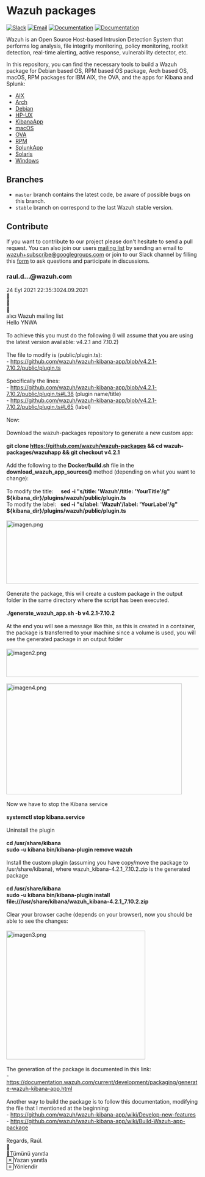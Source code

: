 Wazuh packages
==============

[![Slack](https://img.shields.io/badge/slack-join-blue.svg)](https://wazuh.com/community/join-us-on-slack/)
[![Email](https://img.shields.io/badge/email-join-blue.svg)](https://groups.google.com/forum/#!forum/wazuh)
[![Documentation](https://img.shields.io/badge/docs-view-green.svg)](https://documentation.wazuh.com)
[![Documentation](https://img.shields.io/badge/web-view-green.svg)](https://wazuh.com)

Wazuh is an Open Source Host-based Intrusion Detection System that performs log analysis, file integrity monitoring, policy monitoring, rootkit detection, real-time alerting, active response, vulnerability detector, etc.

In this repository, you can find the necessary tools to build a Wazuh package for Debian based OS, RPM based OS package, Arch based OS, macOS, RPM packages for IBM AIX, the OVA, and the apps for Kibana and Splunk:

- [AIX](/aix/README.md)
- [Arch](/arch/README.md)
- [Debian](/debs/README.md)
- [HP-UX](/hp-ux/README.md)
- [KibanaApp](/wazuhapp/README.md)
- [macOS](/macos/README.md)
- [OVA](/ova/README.md)
- [RPM](/rpms/README.md)
- [SplunkApp](/splunkapp/README.md)
- [Solaris](/solaris/README.md)
- [Windows](/windows/README.md)

## Branches

* `master` branch contains the latest code, be aware of possible bugs on this branch.
* `stable` branch on correspond to the last Wazuh stable version.

## Contribute

If you want to contribute to our project please don't hesitate to send a pull request. You can also join our users [mailing list](https://groups.google.com/d/forum/wazuh) by sending an email to [wazuh+subscribe@googlegroups.com](mailto:wazuh+subscribe@googlegroups.com) or join to our Slack channel by filling this [form](https://wazuh.com/community/join-us-on-slack/) to ask questions and participate in discussions.

<div class="X7AGAf"><div class="UZ2tvc" jsname="A9KrYd"><div class="NcB7hc"><div class="LgTNRd"><h3 class="s1f8Zd" id="c2">raul.d...@wazuh.com</h3></div><span class="oXzbyc"></span><div class="ELCJ4d"><span class="zX2W9c">24 Eyl 2021 22:35:30</span><span class="Rrziwd">24.09.2021</span><div jscontroller="XyWitb" jsaction="JIbuQc:nfEq0c(LgbsSe)" class="jX3HFe c5jofc" data-group-email="wazuh@googlegroups.com" data-conv-id="VWPdpXHoIb4" data-starred="false" data-message-id="xipZ5WxmAgAJ"><div role="button" class="uArJ5e Y5FYJe cjq2Db pzr7Cc" jslog="82178; track:JIbuQc" jscontroller="VXdfxd" jsaction="click:cOuCgd; mousedown:UX7yZ; mouseup:lbsD7e; mouseenter:tfO1Yc; mouseleave:JywGue;touchstart:p6p2H; touchmove:FwuNnf; touchend:yfqBxc(preventMouseEvents=true|preventDefault=true); touchcancel:JMtRjd;focus:AHmuwe; blur:O22p3e; contextmenu:mg9Pef;" jsshadow="" jsname="LgbsSe" aria-label="Yıldızlı değil" tabindex="0" data-tooltip="Yıldızlı değil" data-tooltip-vertical-offset="-12" data-tooltip-horizontal-offset="0"><div class="PDXc1b MbhUzd" jsname="ksKsZd"></div><span jsslot="" class="XuQwKc"><span class="GmuOkf"><span class="DPvwYc Y995Ff" aria-hidden="true"></span></span></span></div></div><div role="button" class="uArJ5e Y5FYJe cjq2Db c5jofc RDPZE" jslog="82347; track:JIbuQc" jscontroller="VXdfxd" jsaction="click:cOuCgd; mousedown:UX7yZ; mouseup:lbsD7e; mouseenter:tfO1Yc; mouseleave:JywGue;touchstart:p6p2H; touchmove:FwuNnf; touchend:yfqBxc(preventMouseEvents=true|preventDefault=true); touchcancel:JMtRjd;focus:AHmuwe; blur:O22p3e; contextmenu:mg9Pef;" jsshadow="" jsname="onkYyb" aria-label="Bu grupta mesaj yayınlama izniniz yok" aria-disabled="true" tabindex="-1" data-tooltip="Bu grupta mesaj yayınlama izniniz yok" data-tooltip-vertical-offset="-12" data-tooltip-horizontal-offset="0"><div class="PDXc1b MbhUzd" jsname="ksKsZd"></div><span jsslot="" class="XuQwKc"><span class="GmuOkf"><span class="DPvwYc sm8sCf rNtgQd" aria-hidden="true"></span></span></span></div><div role="presentation" class="d8aLif" jsaction="JIbuQc:Uzli5"><div role="button" class="U26fgb JRtysb WzwrXb I12f0b K2mXPb" jscontroller="iSvg6e" jsaction="click:cOuCgd; mousedown:UX7yZ; mouseup:lbsD7e; mouseenter:tfO1Yc; mouseleave:JywGue; focus:AHmuwe; blur:O22p3e; contextmenu:mg9Pef;touchstart:p6p2H; touchmove:FwuNnf; touchend:yfqBxc(preventMouseEvents=true|preventDefault=true); touchcancel:JMtRjd;;keydown:I481le;" jsshadow="" jsname="D2OxRe" aria-label="Daha fazla" aria-disabled="false" tabindex="0" data-tooltip="Daha fazla" aria-haspopup="true" aria-expanded="false" data-tooltip-vertical-offset="-12" data-tooltip-horizontal-offset="0"><div class="NWlf3e MbhUzd" jsname="ksKsZd"></div><span jsslot="" class="MhXXcc oJeWuf"><span class="Lw7GHd snByac"><span class="DPvwYc rNtgQd" aria-hidden="true"></span></span></span><div jsname="xl07Ob" style="display:none" aria-hidden="true"><div class="JPdR6b hVNH5c" jscontroller="uY3Nvd" jsaction="IpSVtb:TvD9Pc;fEN2Ze:xzS4ub;frq95c:LNeFm;cFpp9e:J9oOtd; click:H8nU8b; mouseup:H8nU8b; keydown:I481le; keypress:Kr2w4b; blur:O22p3e; focus:H8nU8b" role="menu" tabindex="0" jsshadow=""><div class="XvhY1d" jsaction="mousedown:p8EH2c; touchstart:p8EH2c;"><div class="JAPqpe K0NPx"><span jsslot="" class="z80M1 RDPZE FeRvI" jsaction="click:o6ZaF(preventDefault=true); mousedown:lAhnzb; mouseup:Osgxgf; mouseenter:SKyDAe; mouseleave:xq3APb;touchstart:jJiBRc; touchmove:kZeBdd; touchend:VfAz8(preventMouseEvents=true)" jsname="j7LFlb" aria-disabled="true" data-disabled-tooltip="Bu grupta yazarı yanıtlama izniniz yok" data-tooltip-position="left" aria-describedby="c38" aria-label="Yazarı yanıtla" role="menuitem" tabindex="-1"><div class="aBBjbd MbhUzd" jsname="ksKsZd"></div><div class="uyYuVb oJeWuf" jsname="YiCN0e" data-doc-id="xipZ5WxmAgAJ"><div class="jO7h3c">Yazarı yanıtla</div></div></span><div id="c38" class="oXzbyc">Bu grupta yazarı yanıtlama izniniz yok</div><span jsslot="" class="z80M1 RDPZE FeRvI" jsaction="click:o6ZaF(preventDefault=true); mousedown:lAhnzb; mouseup:Osgxgf; mouseenter:SKyDAe; mouseleave:xq3APb;touchstart:jJiBRc; touchmove:kZeBdd; touchend:VfAz8(preventMouseEvents=true)" jsname="j7LFlb" aria-disabled="true" data-disabled-tooltip="Bu grupta yönlendirme izniniz yok" data-tooltip-position="left" aria-describedby="c39" aria-label="Yönlendir" role="menuitem" tabindex="-1"><div class="aBBjbd MbhUzd" jsname="ksKsZd"></div><div class="uyYuVb oJeWuf" jsname="UOVtBd"><div class="jO7h3c">Yönlendir</div></div></span><div id="c39" class="oXzbyc">Bu grupta yönlendirme izniniz yok</div><span jsslot="" class="z80M1 RDPZE FeRvI" jsaction="click:o6ZaF(preventDefault=true); mousedown:lAhnzb; mouseup:Osgxgf; mouseenter:SKyDAe; mouseleave:xq3APb;touchstart:jJiBRc; touchmove:kZeBdd; touchend:VfAz8(preventMouseEvents=true)" jsname="j7LFlb" aria-disabled="true" data-disabled-tooltip="Bu gruptaki iletileri silme izniniz yok" data-tooltip-position="left" aria-describedby="c40" aria-label="Sil" role="menuitem" tabindex="-1"><div class="aBBjbd MbhUzd" jsname="ksKsZd"></div><div class="uyYuVb oJeWuf" jsname="iVxiud" data-message-id="xipZ5WxmAgAJ"><div class="jO7h3c">Sil</div></div></span><div id="c40" class="oXzbyc">Bu gruptaki iletileri silme izniniz yok</div><span jsslot="" class="z80M1 FeRvI" jsaction="click:o6ZaF(preventDefault=true); mousedown:lAhnzb; mouseup:Osgxgf; mouseenter:SKyDAe; mouseleave:xq3APb;touchstart:jJiBRc; touchmove:kZeBdd; touchend:VfAz8(preventMouseEvents=true)" jsname="j7LFlb" aria-label="Bağlantı" role="menuitem" tabindex="-1"><div class="aBBjbd MbhUzd" jsname="ksKsZd"></div><div class="uyYuVb oJeWuf" jsname="Pz5Lfb" data-message-id="xipZ5WxmAgAJ"><div class="jO7h3c">Bağlantı</div></div></span><span jsslot="" class="z80M1 FeRvI" jsaction="click:o6ZaF(preventDefault=true); mousedown:lAhnzb; mouseup:Osgxgf; mouseenter:SKyDAe; mouseleave:xq3APb;touchstart:jJiBRc; touchmove:kZeBdd; touchend:VfAz8(preventMouseEvents=true)" jsname="j7LFlb" data-disabled-tooltip="Kendi iletinizi kötüye kullanım olarak işaretleyemezsiniz" aria-describedby="c41" aria-label="Mesajı kötüye kullanım olarak bildir" role="menuitem" tabindex="-1"><div class="aBBjbd MbhUzd" jsname="ksKsZd"></div><div class="uyYuVb oJeWuf" jsname="DITn2" jslog="92839; track:JIbuQc"><div class="jO7h3c">Mesajı kötüye kullanım olarak bildir</div></div></span><span jsslot="" class="z80M1 RDPZE FeRvI" jsaction="click:o6ZaF(preventDefault=true); mousedown:lAhnzb; mouseup:Osgxgf; mouseenter:SKyDAe; mouseleave:xq3APb;touchstart:jJiBRc; touchmove:kZeBdd; touchend:VfAz8(preventMouseEvents=true)" jsname="j7LFlb" aria-disabled="true" data-disabled-tooltip="Bu grupta e-posta adresleri anonim veya orijinal mesajı görmek için üye e-posta adreslerini görüntüleme iznine ihtiyacınız var" aria-describedby="c42" aria-label="Orijinal mesajı göster" role="menuitem" tabindex="-1"><div class="aBBjbd MbhUzd" jsname="ksKsZd"></div><div class="uyYuVb oJeWuf" jsname="H2AOBd" jslog="109822; track:JIbuQc"><div class="jO7h3c">Orijinal mesajı göster</div></div></span><div id="c42" class="oXzbyc">Bu grupta e-posta adresleri anonim veya orijinal mesajı görmek için üye e-posta adreslerini görüntüleme iznine ihtiyacınız var</div></div></div></div></div></div></div></div></div><div class="JYW4cc"><span class="qFQw9e">alıcı Wazuh mailing list</span></div></div><div class="ptW7te" jsname="yjbGtf" aria-labelledby="c2" role="region"><html-blob><div><span style="font-size:14px">Hello YNWA</span></div><div><span style="font-size:14px"><br></span></div><div><span style="font-size:14px">To achieve this you must do the following (I will assume that you are using the latest version available: v4.2.1 and 7.10.2)</span></div><div><span style="font-size:14px"><br></span></div><div><span style="font-size:14px">The file to modify is (public/plugin.ts):&nbsp;</span></div><div><span style="font-size:14px">- <a href="https://github.com/wazuh/wazuh-kibana-app/blob/v4.2.1-7.10.2/public/plugin.ts" target="_blank" rel="nofollow" data-saferedirecturl="https://www.google.com/url?hl=tr&amp;q=https://github.com/wazuh/wazuh-kibana-app/blob/v4.2.1-7.10.2/public/plugin.ts&amp;source=gmail&amp;ust=1664622367712000&amp;usg=AOvVaw12tG6yBYqerXbpw_fVCjHU">https://github.com/wazuh/wazuh-kibana-app/blob/v4.2.1-7.10.2/public/plugin.ts</a></span></div><div><span style="font-size:14px"><br></span></div><div><span style="font-size:14px">Specifically the lines:&nbsp;</span></div><div><span style="font-size:14px">- <a href="https://github.com/wazuh/wazuh-kibana-app/blob/v4.2.1-7.10.2/public/plugin.ts#L38" target="_blank" rel="nofollow" data-saferedirecturl="https://www.google.com/url?hl=tr&amp;q=https://github.com/wazuh/wazuh-kibana-app/blob/v4.2.1-7.10.2/public/plugin.ts%23L38&amp;source=gmail&amp;ust=1664622367712000&amp;usg=AOvVaw1J-x3ZojLhppkL2VR2wNSw">https://github.com/wazuh/wazuh-kibana-app/blob/v4.2.1-7.10.2/public/plugin.ts#L38</a> (plugin name/title)</span></div><div><span style="font-size:14px">- <a href="https://github.com/wazuh/wazuh-kibana-app/blob/v4.2.1-7.10.2/public/plugin.ts#L65" target="_blank" rel="nofollow" data-saferedirecturl="https://www.google.com/url?hl=tr&amp;q=https://github.com/wazuh/wazuh-kibana-app/blob/v4.2.1-7.10.2/public/plugin.ts%23L65&amp;source=gmail&amp;ust=1664622367712000&amp;usg=AOvVaw25cYsPNWnzp5eeTIuAHKMK">https://github.com/wazuh/wazuh-kibana-app/blob/v4.2.1-7.10.2/public/plugin.ts#L65</a> (label)</span></div><div><span style="font-size:14px"><br></span></div><div><span style="font-size:14px">Now:</span></div><div><span style="font-size:14px"><br></span></div><div><span style="font-size:14px">Download the wazuh-packages repository to generate a new custom app:</span></div><div><span style="font-size:14px"><br></span></div><div><span style="font-size:14px"><b>git clone <a href="https://github.com/wazuh/wazuh-packages" target="_blank" rel="nofollow" data-saferedirecturl="https://www.google.com/url?hl=tr&amp;q=https://github.com/wazuh/wazuh-packages&amp;source=gmail&amp;ust=1664622367712000&amp;usg=AOvVaw27vlWNaPeRcFJDyQTzEHPm">https://github.com/wazuh/wazuh-packages</a> &amp;&amp; cd wazuh-packages/wazuhapp &amp;&amp; git checkout v4.2.1</b></span></div><div><span style="font-size:14px"><br></span></div><div><span style="font-size:14px">Add the following to the <b>Docker/build.sh</b> file in the <b>download_wazuh_app_sources()</b> method (depending on what you want to change):</span></div><div><span style="font-size:14px"><br></span></div><div><span style="font-size:14px">To modify the title:&nbsp; &nbsp; &nbsp;<b>sed -i "s/title: 'Wazuh'/title: 'YourTitle'/g" ${kibana_dir}/plugins/wazuh/public/plugin.ts</b></span></div><div><span style="font-size:14px">To modify the label:&nbsp; &nbsp;<b>sed -i "s/label: 'Wazuh'/label: 'YourLabel'/g" ${kibana_dir}/plugins/wazuh/public/plugin.ts</b></span></div><div><span style="font-size:14px"><br></span></div><div><img alt="imagen.png" width="824px" height="166px" src="https://groups.google.com/group/wazuh/attach/2666ce5592ac6/imagen.png?part=0.4&amp;view=1" data-iml="4446.0999999996275"><br></div><div><span style="font-size:14px"><br></span></div><div><span style="font-size:14px">Generate the package, this will create a custom package in the output folder in the same directory where the script has been executed.</span></div><div><span style="font-size:14px"><br></span></div><div><span style="font-size:14px"><b>./generate_wazuh_app.sh -b v4.2.1-7.10.2</b></span></div><div><span style="font-size:14px"><br></span></div><div><span style="font-size:14px">At the end you will see a message like this, as this is created in a container, the package is transferred to your machine since a volume is used,&nbsp;you will see the generated package in an output folder</span></div><div><span style="font-size:14px"><br></span></div><div><img alt="imagen2.png" width="890px" height="74px" src="https://groups.google.com/group/wazuh/attach/2666ce5592ac6/imagen2.png?part=0.1&amp;view=1" data-iml="3921.5"><br></div><div><span style="font-size:14px"><br></span></div><div><span style="font-size:14px"><img alt="imagen4.png" width="460px" height="290px" src="https://groups.google.com/group/wazuh/attach/2666ce5592ac6/imagen4.png?part=0.3&amp;view=1" data-iml="3902.699999999255"><br></span></div><div><span style="font-size:14px"><br></span></div><div><span style="font-size:14px">Now we have to stop the Kibana service</span></div><div><span style="font-size:14px"><br></span></div><div><span style="font-size:14px"><b>systemctl stop kibana.service</b></span></div><div><span style="font-size:14px"><br></span></div><div><span style="font-size:14px">Uninstall the plugin</span></div><div><span style="font-size:14px"><br></span></div><div><span style="font-size:14px"><b>cd /usr/share/kibana</b></span></div><div><span style="font-size:14px"><b>sudo -u kibana bin/kibana-plugin remove wazuh</b></span></div><div><span style="font-size:14px"><br></span></div><div><span style="font-size:14px">Install the custom plugin (assuming you have copy/move the package to /usr/share/kibana), where wazuh_kibana-4.2.1_7.10.2.zip is the generated package</span></div><div><span style="font-size:14px"><br></span></div><div><span style="font-size:14px"><b>cd /usr/share/kibana</b></span></div><div><span style="font-size:14px"><b>sudo -u kibana bin/kibana-plugin install file:///usr/share/kibana/wazuh_kibana-4.2.1_7.10.2.zip</b></span></div><div><span style="font-size:14px"><br></span></div><div><span style="font-size:14px">Clear your browser cache (depends on your browser), n</span>ow you should be able to see the changes:</div><div><span style="font-size:14px"><br></span></div><div><img alt="imagen3.png" width="364px" height="337px" src="https://groups.google.com/group/wazuh/attach/2666ce5592ac6/imagen3.png?part=0.2&amp;view=1" data-iml="4230.5"><br></div><div><span style="font-size:14px"><br></span></div><div><span style="font-size:14px">The generation of the package is documented in this link:</span><br></div><div><span style="font-size:14px">- <a href="https://documentation.wazuh.com/current/development/packaging/generate-wazuh-kibana-app.html" target="_blank" rel="nofollow" data-saferedirecturl="https://www.google.com/url?hl=tr&amp;q=https://documentation.wazuh.com/current/development/packaging/generate-wazuh-kibana-app.html&amp;source=gmail&amp;ust=1664622367712000&amp;usg=AOvVaw0O3eR_oq0d2QQlgrblCM9t">https://documentation.wazuh.com/current/development/packaging/generate-wazuh-kibana-app.html</a></span></div><div><br></div><div><span style="font-size:14px">Another way to build the package is to follow this documentation, modifying the file that I mentioned at the beginning:&nbsp;</span></div><div><span style="font-size:14px">- <a href="https://github.com/wazuh/wazuh-kibana-app/wiki/Develop-new-features" target="_blank" rel="nofollow" data-saferedirecturl="https://www.google.com/url?hl=tr&amp;q=https://github.com/wazuh/wazuh-kibana-app/wiki/Develop-new-features&amp;source=gmail&amp;ust=1664622367712000&amp;usg=AOvVaw1XLiceEdlmE4SE4EppFX3H">https://github.com/wazuh/wazuh-kibana-app/wiki/Develop-new-features</a></span></div><div><span style="font-size:14px">- <a href="https://github.com/wazuh/wazuh-kibana-app/wiki/Build-Wazuh-app-package" target="_blank" rel="nofollow" data-saferedirecturl="https://www.google.com/url?hl=tr&amp;q=https://github.com/wazuh/wazuh-kibana-app/wiki/Build-Wazuh-app-package&amp;source=gmail&amp;ust=1664622367712000&amp;usg=AOvVaw1-TrktBY93pKKL0eFOgEdF">https://github.com/wazuh/wazuh-kibana-app/wiki/Build-Wazuh-app-package</a></span></div><div><br></div><div>Regards, Raúl.</div></html-blob><div class="wqmMgb" jsaction="JIbuQc:jkaCtf(xNawpf)" jscontroller="OgSBv"><div jsshadow="" role="button" class="uArJ5e Y5FYJe cjq2Db gU0jsb" jscontroller="VXdfxd" jsaction="click:cOuCgd; mousedown:UX7yZ; mouseup:lbsD7e; mouseenter:tfO1Yc; mouseleave:JywGue;touchstart:p6p2H; touchmove:FwuNnf; touchend:yfqBxc(preventMouseEvents=true|preventDefault=true); touchcancel:JMtRjd;focus:AHmuwe; blur:O22p3e; contextmenu:mg9Pef" jsname="xNawpf" aria-label="Kısaltılmış içeriği göster" tabindex="0" data-tooltip="Kısaltılmış içeriği göster" aria-expanded="false" aria-live="assertive" data-tooltip-vertical-offset="-12" data-tooltip-horizontal-offset="0"><div class="PDXc1b MbhUzd" jsname="ksKsZd"></div><span jsslot="" class="XuQwKc"><span class="GmuOkf"><span class="DPvwYc fBueFe" aria-hidden="true"></span></span></span></div></div></div><div class="M8UUXb"><div role="button" class="uArJ5e cd29Sd UQuaGc AeAAkf GlDaTe RDPZE" jslog="82347; track:JIbuQc" jscontroller="VXdfxd" jsaction="click:cOuCgd; mousedown:UX7yZ; mouseup:lbsD7e; mouseenter:tfO1Yc; mouseleave:JywGue;touchstart:p6p2H; touchmove:FwuNnf; touchend:yfqBxc(preventMouseEvents=true|preventDefault=true); touchcancel:JMtRjd;focus:AHmuwe; blur:O22p3e; contextmenu:mg9Pef;" jsshadow="" jsname="IgWJu" aria-label="Bu grupta mesaj yayınlama izniniz yok" aria-disabled="true" tabindex="-1" data-tooltip="Bu grupta mesaj yayınlama izniniz yok" data-tooltip-vertical-offset="-12" data-tooltip-horizontal-offset="0"><div class="Fvio9d MbhUzd" jsname="ksKsZd"></div><div class="e19J0b CeoRYc"></div><span jsslot="" class="l4V7wb Fxmcue cd29Sd"><span class="E6FpNe Ce1Y1c"><span class="DPvwYc sm8sCf" aria-hidden="true"></span></span><span class="NPEfkd RveJvd snByac">Tümünü yanıtla</span></span></div><div role="button" class="uArJ5e cd29Sd UQuaGc AeAAkf GlDaTe RDPZE" jscontroller="VXdfxd" jsaction="click:cOuCgd; mousedown:UX7yZ; mouseup:lbsD7e; mouseenter:tfO1Yc; mouseleave:JywGue;touchstart:p6p2H; touchmove:FwuNnf; touchend:yfqBxc(preventMouseEvents=true|preventDefault=true); touchcancel:JMtRjd;focus:AHmuwe; blur:O22p3e; contextmenu:mg9Pef;" jsshadow="" jsname="OqWcW" aria-label="Bu grupta yazarı yanıtlama izniniz yok" aria-disabled="true" tabindex="-1" data-tooltip="Bu grupta yazarı yanıtlama izniniz yok" data-doc-id="xipZ5WxmAgAJ" data-tooltip-vertical-offset="-12" data-tooltip-horizontal-offset="0"><div class="Fvio9d MbhUzd" jsname="ksKsZd"></div><div class="e19J0b CeoRYc"></div><span jsslot="" class="l4V7wb Fxmcue cd29Sd"><span class="E6FpNe Ce1Y1c"><span class="DPvwYc sm8sCf" aria-hidden="true"></span></span><span class="NPEfkd RveJvd snByac">Yazarı yanıtla</span></span></div><div role="button" class="uArJ5e cd29Sd UQuaGc AeAAkf GlDaTe RDPZE" jscontroller="VXdfxd" jsaction="click:cOuCgd; mousedown:UX7yZ; mouseup:lbsD7e; mouseenter:tfO1Yc; mouseleave:JywGue;touchstart:p6p2H; touchmove:FwuNnf; touchend:yfqBxc(preventMouseEvents=true|preventDefault=true); touchcancel:JMtRjd;focus:AHmuwe; blur:O22p3e; contextmenu:mg9Pef;" jsshadow="" jsname="rKtXic" aria-label="Bu grupta yönlendirme izniniz yok" aria-disabled="true" tabindex="-1" data-tooltip="Bu grupta yönlendirme izniniz yok" data-tooltip-vertical-offset="-12" data-tooltip-horizontal-offset="0"><div class="Fvio9d MbhUzd" jsname="ksKsZd"></div><div class="e19J0b CeoRYc"></div><span jsslot="" class="l4V7wb Fxmcue cd29Sd"><span class="E6FpNe Ce1Y1c"><span class="DPvwYc sm8sCf" aria-hidden="true"></span></span><span class="NPEfkd RveJvd snByac">Yönlendir</span></span></div></div></div>